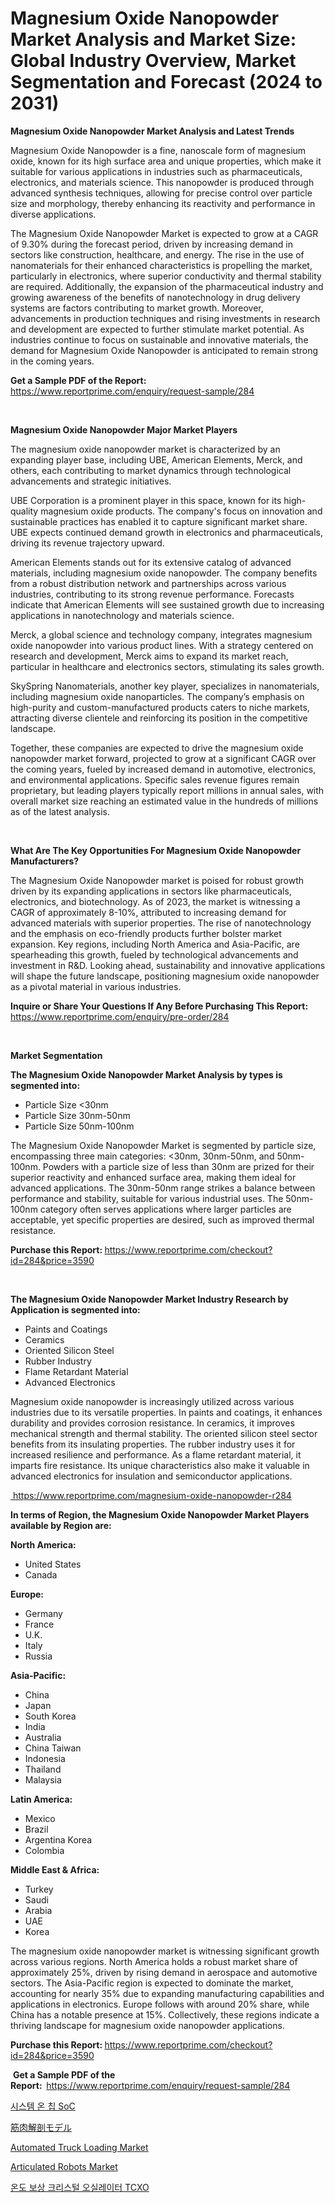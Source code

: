 <p><h1>Magnesium Oxide Nanopowder Market Analysis and Market Size: Global Industry Overview, Market Segmentation and Forecast (2024 to 2031)</h1></p><p><strong>Magnesium Oxide Nanopowder Market Analysis and Latest Trends</strong></p>
<p><p>Magnesium Oxide Nanopowder is a fine, nanoscale form of magnesium oxide, known for its high surface area and unique properties, which make it suitable for various applications in industries such as pharmaceuticals, electronics, and materials science. This nanopowder is produced through advanced synthesis techniques, allowing for precise control over particle size and morphology, thereby enhancing its reactivity and performance in diverse applications.</p><p>The Magnesium Oxide Nanopowder Market is expected to grow at a CAGR of 9.30% during the forecast period, driven by increasing demand in sectors like construction, healthcare, and energy. The rise in the use of nanomaterials for their enhanced characteristics is propelling the market, particularly in electronics, where superior conductivity and thermal stability are required. Additionally, the expansion of the pharmaceutical industry and growing awareness of the benefits of nanotechnology in drug delivery systems are factors contributing to market growth. Moreover, advancements in production techniques and rising investments in research and development are expected to further stimulate market potential. As industries continue to focus on sustainable and innovative materials, the demand for Magnesium Oxide Nanopowder is anticipated to remain strong in the coming years.</p></p>
<p><strong>Get a Sample PDF of the Report:&nbsp;</strong> <a href="https://www.reportprime.com/enquiry/request-sample/284">https://www.reportprime.com/enquiry/request-sample/284</a></p>
<p>&nbsp;</p>
<p><strong>Magnesium Oxide Nanopowder Major Market Players</strong></p>
<p><p>The magnesium oxide nanopowder market is characterized by an expanding player base, including UBE, American Elements, Merck, and others, each contributing to market dynamics through technological advancements and strategic initiatives.</p><p>UBE Corporation is a prominent player in this space, known for its high-quality magnesium oxide products. The company's focus on innovation and sustainable practices has enabled it to capture significant market share. UBE expects continued demand growth in electronics and pharmaceuticals, driving its revenue trajectory upward.</p><p>American Elements stands out for its extensive catalog of advanced materials, including magnesium oxide nanopowder. The company benefits from a robust distribution network and partnerships across various industries, contributing to its strong revenue performance. Forecasts indicate that American Elements will see sustained growth due to increasing applications in nanotechnology and materials science.</p><p>Merck, a global science and technology company, integrates magnesium oxide nanopowder into various product lines. With a strategy centered on research and development, Merck aims to expand its market reach, particular in healthcare and electronics sectors, stimulating its sales growth.</p><p>SkySpring Nanomaterials, another key player, specializes in nanomaterials, including magnesium oxide nanoparticles. The company’s emphasis on high-purity and custom-manufactured products caters to niche markets, attracting diverse clientele and reinforcing its position in the competitive landscape.</p><p>Together, these companies are expected to drive the magnesium oxide nanopowder market forward, projected to grow at a significant CAGR over the coming years, fueled by increased demand in automotive, electronics, and environmental applications. Specific sales revenue figures remain proprietary, but leading players typically report millions in annual sales, with overall market size reaching an estimated value in the hundreds of millions as of the latest analysis.</p></p>
<p>&nbsp;</p>
<p><strong>What Are The Key Opportunities For Magnesium Oxide Nanopowder Manufacturers?</strong></p>
<p><p>The Magnesium Oxide Nanopowder market is poised for robust growth driven by its expanding applications in sectors like pharmaceuticals, electronics, and biotechnology. As of 2023, the market is witnessing a CAGR of approximately 8-10%, attributed to increasing demand for advanced materials with superior properties. The rise of nanotechnology and the emphasis on eco-friendly products further bolster market expansion. Key regions, including North America and Asia-Pacific, are spearheading this growth, fueled by technological advancements and investment in R&D. Looking ahead, sustainability and innovative applications will shape the future landscape, positioning magnesium oxide nanopowder as a pivotal material in various industries.</p></p>
<p><strong>Inquire or Share Your Questions If Any Before Purchasing This Report:</strong> <a href="https://www.reportprime.com/enquiry/pre-order/284">https://www.reportprime.com/enquiry/pre-order/284</a></p>
<p>&nbsp;</p>
<p><strong>Market Segmentation</strong></p>
<p><strong>The Magnesium Oxide Nanopowder Market Analysis by types is segmented into:</strong></p>
<p><ul><li>Particle Size <30nm</li><li>Particle Size 30nm-50nm</li><li>Particle Size 50nm-100nm</li></ul></p>
<p><p>The Magnesium Oxide Nanopowder Market is segmented by particle size, encompassing three main categories: <30nm, 30nm-50nm, and 50nm-100nm. Powders with a particle size of less than 30nm are prized for their superior reactivity and enhanced surface area, making them ideal for advanced applications. The 30nm-50nm range strikes a balance between performance and stability, suitable for various industrial uses. The 50nm-100nm category often serves applications where larger particles are acceptable, yet specific properties are desired, such as improved thermal resistance.</p></p>
<p><strong>Purchase this Report:&nbsp;</strong><a href="https://www.reportprime.com/checkout?id=284&price=3590">https://www.reportprime.com/checkout?id=284&price=3590</a></p>
<p>&nbsp;</p>
<p><strong>The Magnesium Oxide Nanopowder Market Industry Research by Application is segmented into:</strong></p>
<p><ul><li>Paints and Coatings</li><li>Ceramics</li><li>Oriented Silicon Steel</li><li>Rubber Industry</li><li>Flame Retardant Material</li><li>Advanced Electronics</li></ul></p>
<p><p>Magnesium oxide nanopowder is increasingly utilized across various industries due to its versatile properties. In paints and coatings, it enhances durability and provides corrosion resistance. In ceramics, it improves mechanical strength and thermal stability. The oriented silicon steel sector benefits from its insulating properties. The rubber industry uses it for increased resilience and performance. As a flame retardant material, it imparts fire resistance. Its unique characteristics also make it valuable in advanced electronics for insulation and semiconductor applications.</p></p>
<p><a href="https://www.reportprime.com/magnesium-oxide-nanopowder-r284">&nbsp;https://www.reportprime.com/magnesium-oxide-nanopowder-r284</a></p>
<p><strong>In terms of Region, the Magnesium Oxide Nanopowder Market Players available by Region are:</strong></p>
<p>
    <p> <strong> North America: </strong>
        <ul>
            <li>United States</li>
            <li>Canada</li>
        </ul>
        </p> 
    <p> <strong> Europe: </strong>
        <ul>
            <li>Germany</li>
            <li>France</li>
            <li>U.K.</li>
            <li>Italy</li>
            <li>Russia</li>
        </ul>
        </p> 
    <p> <strong> Asia-Pacific: </strong>
        <ul>
            <li>China</li>
            <li>Japan</li>
            <li>South Korea</li>
            <li>India</li>
            <li>Australia</li>
            <li>China Taiwan</li>
            <li>Indonesia</li>
            <li>Thailand</li>
            <li>Malaysia</li>
        </ul>
        </p> 
    <p> <strong> Latin America: </strong>
        <ul>
            <li>Mexico</li>
            <li>Brazil</li>
            <li>Argentina Korea</li>
            <li>Colombia</li>
        </ul>
        </p> 
    <p> <strong> Middle East & Africa: </strong>
        <ul>
            <li>Turkey</li>
            <li>Saudi</li>
            <li>Arabia</li>
            <li>UAE</li>
            <li>Korea</li>
        </ul>
    </p>
    </p>
<p><p>The magnesium oxide nanopowder market is witnessing significant growth across various regions. North America holds a robust market share of approximately 25%, driven by rising demand in aerospace and automotive sectors. The Asia-Pacific region is expected to dominate the market, accounting for nearly 35% due to expanding manufacturing capabilities and applications in electronics. Europe follows with around 20% share, while China has a notable presence at 15%. Collectively, these regions indicate a thriving landscape for magnesium oxide nanopowder applications.</p></p>
<p><strong>Purchase this Report: </strong><a href="https://www.reportprime.com/checkout?id=284&price=3590">https://www.reportprime.com/checkout?id=284&price=3590</a></p>
<p>&nbsp;<strong>Get a Sample PDF of the Report:&nbsp;&nbsp;</strong><a href="https://www.reportprime.com/enquiry/request-sample/284">https://www.reportprime.com/enquiry/request-sample/284</a></p>
<p><strong></strong></p>
<p><p><a href="https://medium.com/@addiehirthe50/2024%EB%85%84%EB%B6%80%ED%84%B0-2031%EB%85%84%EA%B9%8C%EC%A7%80%EC%9D%98-%ED%8A%B8%EB%A0%8C%EB%93%9C%EC%97%90%EC%84%9C-%EC%A0%84%EB%9E%B5%EA%B9%8C%EC%A7%80-%EA%B8%80%EB%A1%9C%EB%B2%8C-%EC%8B%9C%EC%8A%A4%ED%85%9C-%EB%B0%98%EB%8F%84%EC%B2%B4-soc-%EC%8B%9C%EC%9E%A5-%ED%83%90%EC%83%89-964923a589d4">시스템 온 칩 SoC</a></p><p><a href="https://medium.com/@marcus7cekruer/%E3%82%B0%E3%83%AD%E3%83%BC%E3%83%90%E3%83%AB%E7%AD%8B%E8%82%89%E8%A7%A3%E5%89%96%E6%A8%A1%E5%9E%8B%E5%B8%82%E5%A0%B4%E3%81%AE%E5%8C%85%E6%8B%AC%E7%9A%84%E5%88%86%E6%9E%90-%E6%88%90%E9%95%B7%E5%82%BE%E5%90%91-%E5%B8%82%E5%A0%B4%E4%BA%88%E6%B8%AC-2024%E5%B9%B4-2031%E5%B9%B4-bfc1cec89345">筋肉解剖モデル</a></p><p><a href="https://medium.com/@kirstencharriso/future-ready-strategic-insights-into-the-global-automated-truck-loading-market-2024-2031-2a663e0da07a">Automated Truck Loading Market</a></p><p><a href="https://issuu.com/reportprime-2/docs/articulated-robots-market-size-2030_c894ec8db19583">Articulated Robots Market</a></p><p><a href="https://medium.com/@addiehirthe50/%EC%A0%84%EB%9E%B5%EC%A0%81-%ED%86%B5%EC%B0%B0%EB%A0%A5-2024%EB%85%84%EB%B6%80%ED%84%B0-2031%EB%85%84%EA%B9%8C%EC%A7%80%EC%9D%98-%EA%B8%80%EB%A1%9C%EB%B2%8C-%EC%98%A8%EB%8F%84-%EB%B3%B4%EC%83%81-%EB%B0%9C%EC%A7%84%EA%B8%B0-tcxo-%EC%8B%9C%EC%9E%A5-%EB%8F%99%ED%96%A5-109%ED%8E%98%EC%9D%B4%EC%A7%80%EB%A1%9C-%EA%B5%AC%EC%84%B1%EB%90%A8-e84a31843634">온도 보상 크리스털 오실레이터 TCXO</a></p></p>